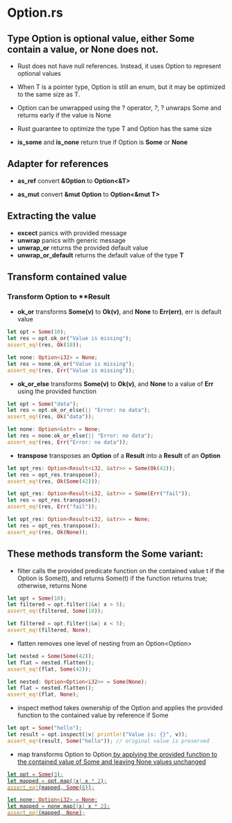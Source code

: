 # Option.rs

## Type Option is optional value, either Some contain a value, or None does not.

- Rust does not have null references. Instead, it uses Option<T> to represent optional values

- When T is a pointer type, Option<T> is still an enum, but it may be optimized to the same size as T.

- Option can be unwrapped using the ? operator, *?*, ? unwraps Some and returns early if the value is None

- Rust guarantee to optimize the type T and Option<T> has the same size

- **is_some** and **is_none** return true if Option is **Some** or **None**

## Adapter for references

- **as_ref** convert **&Option<T>** to **Option<&T>**

- **as_mut** convert **&mut Option<T>** to **Option<&mut T>**

## Extracting the value

- **excect** panics with provided message
- **unwrap** panics with generic message
- **unwrap_or** returns the provided default value
- **unwrap_or_default** returns the default value of the type **T**

## Transform contained value

### Transform **Option** to **Result

- **ok_or** transforms **Some(v)** to **Ok(v)**, and **None** to **Err(err)**, err is default value

```Rust
let opt = Some(10);
let res = opt.ok_or("Value is missing");
assert_eq!(res, Ok(10));

let none: Option<i32> = None;
let res = none.ok_or("Value is missing");
assert_eq!(res, Err("Value is missing"));
```

- **ok_or_else** transforms **Some(v)** to **Ok(v)**, and **None** to a value of **Err** using the provided function

```Rust
let opt = Some("data");
let res = opt.ok_or_else(|| "Error: no data");
assert_eq!(res, Ok("data"));

let none: Option<&str> = None;
let res = none.ok_or_else(|| "Error: no data");
assert_eq!(res, Err("Error: no data"));
```

- **transpose** transposes an **Option** of a **Result** into a **Result** of an **Option**

```Rust
let opt_res: Option<Result<i32, &str>> = Some(Ok(42));
let res = opt_res.transpose();
assert_eq!(res, Ok(Some(42)));

let opt_res: Option<Result<i32, &str>> = Some(Err("fail"));
let res = opt_res.transpose();
assert_eq!(res, Err("fail"));

let opt_res: Option<Result<i32, &str>> = None;
let res = opt_res.transpose();
assert_eq!(res, Ok(None));
```

## These methods transform the **Some** variant:

- filter calls the provided predicate function on the contained value t if the Option is Some(t), and returns Some(t) if the function returns true; otherwise, returns None

```Rust
let opt = Some(10);
let filtered = opt.filter(|&x| x > 5);
assert_eq!(filtered, Some(10));

let filtered = opt.filter(|&x| x < 5);
assert_eq!(filtered, None);
```

- flatten removes one level of nesting from an Option<Option<T>>

```Rust
let nested = Some(Some(42));
let flat = nested.flatten();
assert_eq!(flat, Some(42));

let nested: Option<Option<i32>> = Some(None);
let flat = nested.flatten();
assert_eq!(flat, None);
```

- inspect method takes ownership of the Option and applies the provided function to the contained value by reference if Some

```Rust
let opt = Some("hello");
let result = opt.inspect(|v| println!("Value is: {}", v));
assert_eq!(result, Some("hello")); // original value is preserved
```

- map transforms Option<T> to Option<U> by applying the provided function to the contained value of Some and leaving None values unchanged

```Rust
let opt = Some(3);
let mapped = opt.map(|x| x * 2);
assert_eq!(mapped, Some(6));

let none: Option<i32> = None;
let mapped = none.map(|x| x * 2);
assert_eq!(mapped, None);
```
